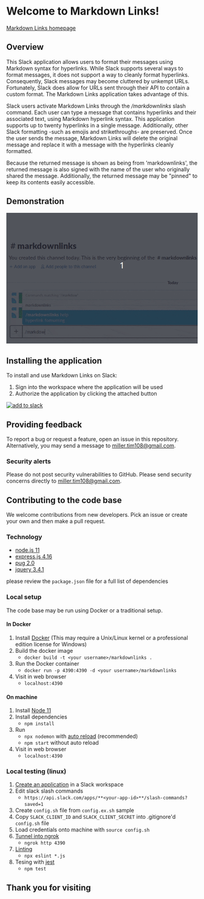 # Welcome to Markdown Links!
[Markdown Links homepage](https://markdownlinks.io)

## Overview
This Slack application allows users to format their messages using Markdown syntax for hyperlinks. While Slack supports several ways to format messages, it does not support a way to cleanly format hyperlinks. Consequently, Slack messages may become cluttered by unkempt URLs. Fortunately, Slack does allow for URLs sent through their API to contain a custom format. The Markdown Links application takes advantage of this.

Slack users activate Markdown Links through the _/markdownlinks_ slash command. Each user can type a message that contains hyperlinks and their associated text, using Markdown hyperlink syntax. This application supports up to twenty hyperlinks in a single message. Additionally, other Slack formatting -such as emojis and strikethroughs- are preserved. Once the user sends the message, Markdown Links will delete the original message and replace it with a message with the hyperlinks cleanly formatted. 

Because the returned message is shown as being from 'markdownlinks', the returned message is also signed with the name of the user who originally shared the message. Additionally, the returned message may be "pinned" to keep its contents easily accessible.

## Demonstration
![image](public/img/nasa_dmv_demo_optimize.gif)

## Installing the application
To install and use Markdown Links on Slack:
1) Sign into the workspace where the application will be used
2) Authorize the application by clicking the attached button

<a title="add to slack" href="https://slack.com/oauth/authorize?client_id=588720890436.589085146405&scope=commands"><img src="https://platform.slack-edge.com/img/add_to_slack.png" alt="add to slack"/></a>

## Providing feedback
To report a bug or request a feature, open an issue in this repository. Alternatively, you may send a message to miller.tim108@gmail.com.

### Security alerts
Please do not post security vulnerabilities to GitHub. Please send security concerns directly to miller.tim108@gmail.com.

## Contributing to the code base
We welcome contributions from new developers. Pick an issue or create your own and then make a pull request.

### Technology
- [node.js 11](https://nodejs.org/)
- [express.js 4.16](https://expressjs.com/)
- [pug 2.0](https://pugjs.org/)
- [jquery 3.4.1](https://jquery.com)

please review the `package.json` file for a full list of dependencies

### Local setup
The code base may be run using Docker or a traditional setup.

#### In Docker
1. Install [Docker](https://docs.docker.com/install/) (This may require a Unix/Linux kernel or a professional edition license for Windows)
2. Build the docker image
   - `docker build -t <your username>/markdownlinks .`
3. Run the Docker container
   - `docker run -p 4390:4390 -d <your username>/markdownlinks`
4. Visit in web browser
   - `localhost:4390`

#### On machine
1. Install [Node 11](https://nodejs.org/)
2. Install dependencies
   - `npm install`
3. Run
   - `npx nodemon` with [auto reload](https://nodemon.io/) (recommended)
   - `npm start` without auto reload
4. Visit in web browser
   - `localhost:4390`

### Local testing (linux)
1. [Create an application](https://api.slack.com/tutorials) in a Slack workspace
2. Edit slack slash commands
   - `https://api.slack.com/apps/**<your-app-id>**/slash-commands?saved=1`
3. Create `config.sh` file from `config.ex.sh` sample
4. Copy `SLACK_CLIENT_ID` and `SLACK_CLIENT_SECRET` into .gitignore'd `config.sh` file
5. Load credentials onto machine with `source config.sh`
6. [Tunnel into ngrok](https://api.slack.com/tutorials/tunneling-with-ngrok)
   - `ngrok http 4390`
7. [Linting](https://eslint.org/docs/user-guide/getting-started)
   - `npx eslint *.js`
8. Tesing with [jest](https://jestjs.io/)
   - `npm test`

## Thank you for visiting
